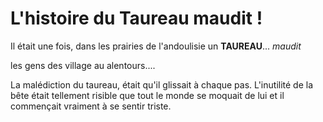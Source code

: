 # L'histoire du Taureau maudit !

Il était une fois, dans les prairies de l'andoulisie un **TAUREAU**... *maudit*

les gens des village au alentours....

La malédiction du taureau, était qu'il glissait à chaque pas. L'inutilité de la bête était tellement risible que tout le monde se moquait de lui et il commençait vraiment à se sentir triste.
